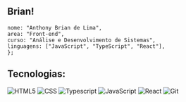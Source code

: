 ## Brian!

  ```const programador = {
  nome: "Anthony Brian de Lima",
  area: "Front-end",
  curso: "Análise e Desenvolvimento de Sistemas",
  linguagens: ["JavaScript", "TypeScript", "React"],
};
```


## Tecnologias:



![HTML5](https://img.icons8.com/color/48/000000/html-5.png)
![CSS](https://img.icons8.com/color/48/000000/css3.png)
![Typescript](https://img.icons8.com/color/48/000000/typescript.png)
![JavaScript](https://img.icons8.com/color/48/000000/javascript--v1.png)
![React](https://img.icons8.com/color/48/000000/react-native.png)
![Git](https://img.icons8.com/color/48/000000/git.png)


